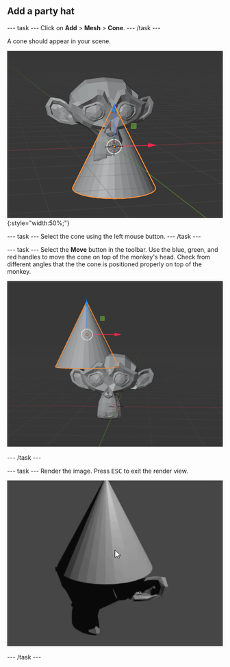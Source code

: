 ## Add a party hat

--- task ---
Click on **Add** > **Mesh** > **Cone**.
--- /task ---

A cone should appear in your scene. 

![A 3d model of a monkey and a cone](images/monkey-and-cone.png){:style="width:50%;"}

--- task ---
Select the cone using the left mouse button. 
--- /task ---

--- task ---
Select the **Move** button in the toolbar. Use the blue, green, and red handles to move the cone on top of the monkey's head. 
Check from different angles that the the cone is positioned properly on top of the monkey.

![A 3d model of a monkey with a 3d cone partially on top of its head and partially hanging off the side.](images/check-cone.png)

--- /task ---

--- task ---
Render the image. Press <kbd>ESC</kbd> to exit the render view.

![Render cone monkey](images/render-cone-monkey.png)

--- /task ---

